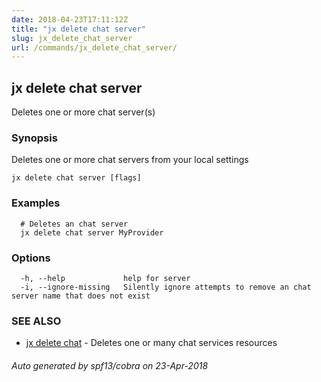 ```yaml
---
date: 2018-04-23T17:11:12Z
title: "jx delete chat server"
slug: jx_delete_chat_server
url: /commands/jx_delete_chat_server/
---
```

## jx delete chat server

Deletes one or more chat server(s)

### Synopsis

Deletes one or more chat servers from your local settings

```
jx delete chat server [flags]
```

### Examples

```
  # Deletes an chat server
  jx delete chat server MyProvider
```

### Options

```
  -h, --help             help for server
  -i, --ignore-missing   Silently ignore attempts to remove an chat server name that does not exist
```

### SEE ALSO

* [jx delete chat](/commands/jx_delete_chat/)	 - Deletes one or many chat services resources

###### Auto generated by spf13/cobra on 23-Apr-2018
